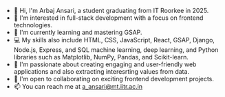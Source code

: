 - 👋 Hi, I'm Arbaj Ansari, a student graduating from IT Roorkee in 2025.
- 👀 I'm interested in full-stack development with a focus on frontend technologies.
- 🌱 I'm currently learning and mastering GSAP.
- 💻 My skills also include HTML, CSS, JavaScript, React, GSAP, Django, Node.js, Express, and SQL machine learning, deep learning, and Python libraries such as Matplotlib, NumPy, Pandas, and Scikit-learn.
- 🚀 I'm passionate about creating engaging and user-friendly web applications and also extracting interesrting values from data.
- 💞️ I'm open to collaborating on exciting frontend development projects.
- 📫 You can reach me at a_ansari@mt.iitr.ac.in


